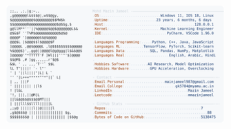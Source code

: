 <picture>
  <source srcset="https://raw.githubusercontent.com/mmazinjameel/mmazinjameel/main/dark_mode.svg?v=1746924929" media="(prefers-color-scheme: dark)">
  <img src="https://raw.githubusercontent.com/mmazinjameel/mmazinjameel/main/light_mode.svg?v=1746924929">
</picture>
